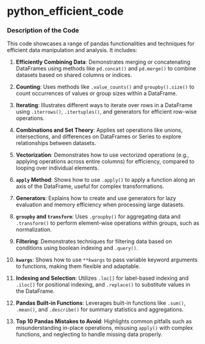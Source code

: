 # python_efficient_code

### Description of the Code

This code showcases a range of pandas functionalities and techniques for efficient data manipulation and analysis. It includes:

1. **Efficiently Combining Data**: Demonstrates merging or concatenating DataFrames using methods like `pd.concat()` and `pd.merge()` to combine datasets based on shared columns or indices.

2. **Counting**: Uses methods like `.value_counts()` and `groupby().size()` to count occurrences of values or group sizes within a DataFrame.

3. **Iterating**: Illustrates different ways to iterate over rows in a DataFrame using `.iterrows()`, `.itertuples()`, and generators for efficient row-wise operations.

4. **Combinations and Set Theory**: Applies set operations like unions, intersections, and differences on DataFrames or Series to explore relationships between datasets.

5. **Vectorization**: Demonstrates how to use vectorized operations (e.g., applying operations across entire columns) for efficiency, compared to looping over individual elements.

6. **`apply` Method**: Shows how to use `.apply()` to apply a function along an axis of the DataFrame, useful for complex transformations.

7. **Generators**: Explains how to create and use generators for lazy evaluation and memory efficiency when processing large datasets.

8. **`groupby` and `transform`**: Uses `.groupby()` for aggregating data and `.transform()` to perform element-wise operations within groups, such as normalization.

9. **Filtering**: Demonstrates techniques for filtering data based on conditions using boolean indexing and `.query()`.

10. **`kwargs`**: Shows how to use `**kwargs` to pass variable keyword arguments to functions, making them flexible and adaptable.

11. **Indexing and Selection**: Utilizes `.loc[]` for label-based indexing and `.iloc[]` for positional indexing, and `.replace()` to substitute values in the DataFrame.

12. **Pandas Built-in Functions**: Leverages built-in functions like `.sum()`, `.mean()`, and `.describe()` for summary statistics and aggregations.

13. **Top 10 Pandas Mistakes to Avoid**: Highlights common pitfalls such as misunderstanding in-place operations, misusing `apply()` with complex functions, and neglecting to handle missing data properly.
